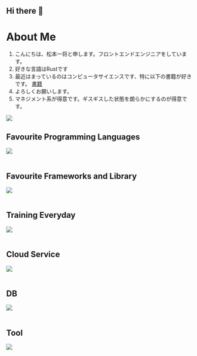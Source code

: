 ## Hi there 👋

# About Me

1. こんにちは、松本一将と申します。フロントエンドエンジニアをしています。
2. 好きな言語はRustです
3. 最近はまっているのはコンピュータサイエンスです、特に以下の書籍が好きです。
[書籍](https://amzn.asia/d/4o8935T)
4. よろしくお願いします。
5. マネジメント系が得意です。ギスギスした状態を朗らかにするのが得意です。

![](https://github-readme-stats.vercel.app/api/top-langs?username=kazumasamatsumoto&show_icons=true&locale=en&layout=compact)

## Favourite Programming Languages

<img src="https://skillicons.dev/icons?i=typescript" /> <br /><br />

## Favourite Frameworks and Library

<img src="https://skillicons.dev/icons?i=next,nest" /> <br /><br />

## Training Everyday

<img src="https://skillicons.dev/icons?i=typescript" /> <br /><br />

## Cloud Service

<img src="https://skillicons.dev/icons?i=aws,azure,firebase" /> <br /><br />

## DB

<img src="https://skillicons.dev/icons?i=mysql,postgresql,Aurora,DynamoDB" /> <br /><br />

## Tool

<img src="https://skillicons.dev/icons?i=docker,git,github,vscode,figma" /> <br /><br />


<!--
**kazumasamatsumoto/kazumasamatsumoto** is a ✨ _special_ ✨ repository because its `README.md` (this file) appears on your GitHub profile.

Here are some ideas to get you started:

- 🔭 I’m currently working on ...
- 🌱 I’m currently learning ...
- 👯 I’m looking to collaborate on ...
- 🤔 I’m looking for help with ...
- 💬 Ask me about ...
- 📫 How to reach me: ...
- 😄 Pronouns: ...
- ⚡ Fun fact: ...
-->
